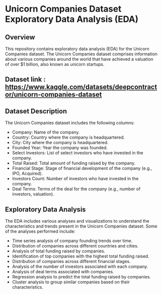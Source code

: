 # Unicorn Companies Dataset Exploratory Data Analysis (EDA)
## Overview
This repository contains exploratory data analysis (EDA) for the Unicorn Companies dataset. The Unicorn Companies dataset comprises information about various companies around the world that have achieved a valuation of over $1 billion, also known as unicorn startups.

## Dataset link : https://www.kaggle.com/datasets/deepcontractor/unicorn-companies-dataset

## Dataset Description
The Unicorn Companies dataset includes the following columns:

- Company: Name of the company.
- Country: Country where the company is headquartered.
- City: City where the company is headquartered.
- Founded Year: Year the company was founded.
- Select Investors: List of select investors who have invested in the company.
- Total Raised: Total amount of funding raised by the company.
- Financial Stage: Stage of financial development of the company (e.g., IPO, Acquired).
- Investors Count: Number of investors who have invested in the company.
- Deal Terms: Terms of the deal for the company (e.g., number of investors, valuation).

## Exploratory Data Analysis
The EDA includes various analyses and visualizations to understand the characteristics and trends present in the Unicorn Companies dataset. Some of the analyses performed include:

- Time series analysis of company founding trends over time.
- Distribution of companies across different countries and cities.
- Analysis of total funding raised by companies.
- Identification of top companies with the highest total funding raised.
- Distribution of companies across different financial stages.
- Analysis of the number of investors associated with each company.
- Analysis of deal terms associated with companies.
- Regression analysis to predict the total funding raised by companies.
- Cluster analysis to group similar companies based on their characteristics.
